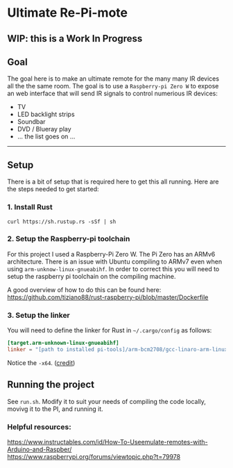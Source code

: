 # Ultimate Re-Pi-mote

## WIP: this is a Work In Progress

## Goal
The goal here is to make an ultimate remote for the many many IR devices all the the same room. The goal is to use a `Raspberry-pi Zero W` to expose an web interface that will send IR signals to control numerious IR devices: 
- TV
- LED backlight strips
- Soundbar
- DVD / Blueray play
- ... the list goes on ...

-----


## Setup
There is a bit of setup that is required here to get this all running. Here are the steps needed to get started:

### 1. Install Rust
`curl https://sh.rustup.rs -sSf | sh`

### 2. Setup the Raspberry-pi toolchain
For this project I used a Raspberry-Pi Zero W. The Pi Zero has an ARMv6 architecture. There is an issue with Ubuntu compiling to ARMv7 even when using `arm-unknow-linux-gnueabihf`. In order to correct this you will need to setup the raspberry pi toolchain on the compiling machine.

A good overview of how to do this can be found here:
https://github.com/tiziano88/rust-raspberry-pi/blob/master/Dockerfile

### 3. Setup the linker
You will need to define the linker for Rust in `~/.cargo/config` as follows:
```toml
[target.arm-unknown-linux-gnueabihf]
linker = "[path to installed pi-tools]/arm-bcm2708/gcc-linaro-arm-linux-gnueabihf-raspbian-x64/bin/arm-linux-gnueabihf-gcc-4.8.3"
```
Notice the `-x64`. ([credit](https://github.com/rust-lang/rust/issues/37420))

## Running the project
See `run.sh`. Modify it to suit your needs of compiling the code locally, movivg it to the PI, and running it. 


### Helpful resources:
https://www.instructables.com/id/How-To-Useemulate-remotes-with-Arduino-and-Raspber/  
https://www.raspberrypi.org/forums/viewtopic.php?t=79978 
